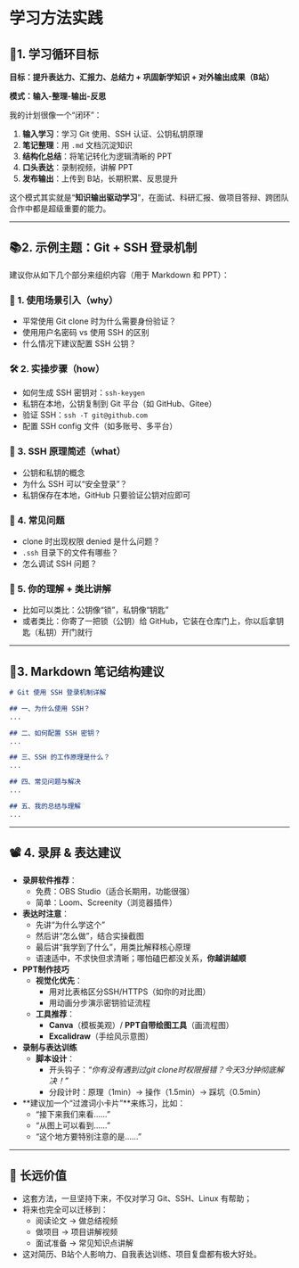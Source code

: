 # 学习方法实践



## 🔁1. 学习循环目标

**目标：提升表达力、汇报力、总结力 + 巩固新学知识 + 对外输出成果（B站）**

**模式：输入-整理-输出-反思**

我的计划很像一个“闭环”：

1. **输入学习**：学习 Git 使用、SSH 认证、公钥私钥原理
2. **笔记整理**：用 `.md` 文档沉淀知识
3. **结构化总结**：将笔记转化为逻辑清晰的 PPT
4. **口头表达**：录制视频，讲解 PPT
5. **发布输出**：上传到 B站，长期积累、反思提升

这个模式其实就是“**知识输出驱动学习**”，在面试、科研汇报、做项目答辩、跨团队合作中都是超级重要的能力。

------

## 📚2. 示例主题：Git + SSH 登录机制

建议你从如下几个部分来组织内容（用于 Markdown 和 PPT）：

### 🧩 1. 使用场景引入（why）

- 平常使用 Git clone 时为什么需要身份验证？
- 使用用户名密码 vs 使用 SSH 的区别
- 什么情况下建议配置 SSH 公钥？

### 🛠 2. 实操步骤（how）

- 如何生成 SSH 密钥对：`ssh-keygen`
- 私钥在本地，公钥复制到 Git 平台（如 GitHub、Gitee）
- 验证 SSH：`ssh -T git@github.com`
- 配置 SSH config 文件（如多账号、多平台）

### 🔐 3. SSH 原理简述（what）

- 公钥和私钥的概念
- 为什么 SSH 可以“安全登录”？
- 私钥保存在本地，GitHub 只要验证公钥对应即可

### 🎯 4. 常见问题

- clone 时出现权限 denied 是什么问题？
- `.ssh` 目录下的文件有哪些？
- 怎么调试 SSH 问题？

### 🧠 5. 你的理解 + 类比讲解

- 比如可以类比：公钥像“锁”，私钥像“钥匙”
- 或者类比：你寄了一把锁（公钥）给 GitHub，它装在仓库门上，你以后拿钥匙（私钥）开门就行

------

## 📄3. Markdown 笔记结构建议

```markdown
# Git 使用 SSH 登录机制详解

## 一、为什么使用 SSH？
...

## 二、如何配置 SSH 密钥？
...

## 三、SSH 的工作原理是什么？
...

## 四、常见问题与解决
...

## 五、我的总结与理解
...
```

------

## 📽️ 4. 录屏 & 表达建议

- **录屏软件推荐**：
  - 免费：OBS Studio（适合长期用，功能很强）
  - 简单：Loom、Screenity（浏览器插件）
- **表达时注意**：
  - 先讲“为什么学这个”
  - 然后讲“怎么做”，结合实操截图
  - 最后讲“我学到了什么”，用类比解释核心原理
  - 语速适中，不求快但求清晰；哪怕磕巴都没关系，**你越讲越顺**
- **PPT制作技巧**
  - **视觉化优先**：
    - 用对比表格区分SSH/HTTPS（如你的对比图）
    - 用动画分步演示密钥验证流程
  - **工具推荐**：
    - **Canva**（模板美观）/ **PPT自带绘图工具**（画流程图）
    - **Excalidraw**（手绘风示意图）
- **录制与表达训练**
  - **脚本设计**：
    - 开头钩子：*“你有没有遇到过git clone时权限报错？今天3分钟彻底解决！”*
    - 分段计时：原理（1min）→ 操作（1.5min）→ 踩坑（0.5min）
- **建议加一个“过渡词小卡片”**来练习，比如：
  - “接下来我们来看……”
  - “从图上可以看到……”
  - “这个地方要特别注意的是……”

------

## 📌 长远价值

- 这套方法，一旦坚持下来，不仅对学习 Git、SSH、Linux 有帮助；
- 将来也完全可以迁移到：
  - 阅读论文 → 做总结视频
  - 做项目 → 项目讲解视频
  - 面试准备 → 常见知识点讲解
- 这对简历、B站个人影响力、自我表达训练、项目复盘都有极大好处。

